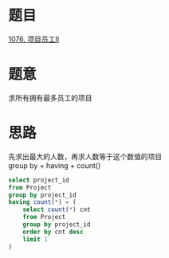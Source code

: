 # 题目
[1076. 项目员工II](https://leetcode-cn.com/problems/sales-analysis-i/)

# 题意
求所有拥有最多员工的项目


# 思路
先求出最大的人数，再求人数等于这个数值的项目  
group by + having + count()  

```sql
select project_id 
from Project
group by project_id
having count(*) = (
    select count(*) cnt 
    from Project
    group by project_id 
    order by cnt desc 
    limit 1
)
```